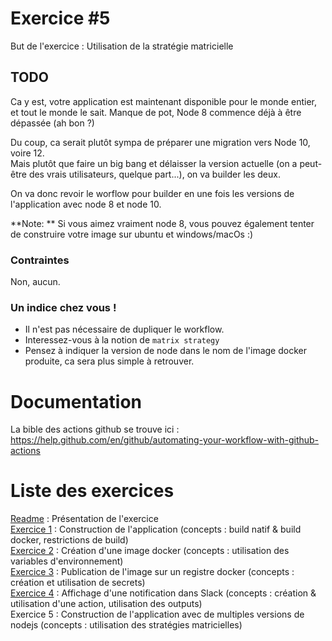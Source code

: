# Exercice #5

But de l'exercice : Utilisation de la stratégie matricielle

## TODO
Ca y est, votre application est maintenant disponible pour le monde entier, et tout le monde le sait.
Manque de pot, Node 8 commence déjà à être dépassée (ah bon ?)

Du coup, ca serait plutôt sympa de préparer une migration vers Node 10, voire 12.  
Mais plutôt que faire un big bang et délaisser la version actuelle (on a peut-être des vrais utilisateurs, quelque part...), on va builder les deux.  

On va donc revoir le worflow pour builder en une fois les versions de l'application avec node 8 et node 10.

**Note: ** Si vous aimez vraiment node 8, vous pouvez également tenter de construire votre image sur ubuntu et windows/macOs :)

### Contraintes 
Non, aucun.

### Un indice chez vous !
- Il n'est pas nécessaire de dupliquer le workflow. 
- Interessez-vous à la notion de `matrix strategy`
- Pensez à indiquer la version de node dans le nom de l'image docker produite, ca sera plus simple à retrouver.


# Documentation
La bible des actions github se trouve ici : https://help.github.com/en/github/automating-your-workflow-with-github-actions

# Liste des exercices
[Readme](./README.md) : Présentation de l'exercice  
[Exercice 1](./ex01.md) : Construction de l'application (concepts : build natif & build docker, restrictions de build)  
[Exercice 2](./ex02.md) : Création d'une image docker (concepts : utilisation des variables d'environnement)  
[Exercice 3](./ex03.md) : Publication de l'image sur un registre docker (concepts : création et utilisation de secrets)  
[Exercice 4](./ex04.md) : Affichage d'une notification dans Slack (concepts : création & utilisation d'une action, utilisation des outputs)  
Exercice 5 : Construction de l'application avec de multiples versions de nodejs (concepts : utilisation des stratégies matricielles)  
